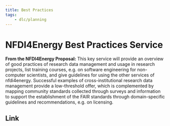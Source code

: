 ```yaml
---
title: Best Practices
tags:
    - dlc/planning
---
```

# NFDI4Energy Best Practices Service
**From the NFDI4Energy Proposal:** This key service will provide an overview of good practices of research data management and usage in research projects, list training courses, e.g. on software engineering for non-computer scientists, and give guidelines for using the other services of nfdi4energy. Successful examples of cross-institutional research data management provide a low-threshold offer, which is complemented by mapping community standards collected through surveys and information to support the establishment of the FAIR standards through domain-specific guidelines and recommendations, e.g. on licensing.

## Link
